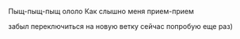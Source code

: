 Пыщ-пыщ-пыщ ололо
Как слышно меня
прием-прием

забыл переключиться на новую ветку 
сейчас попробую еще раз)